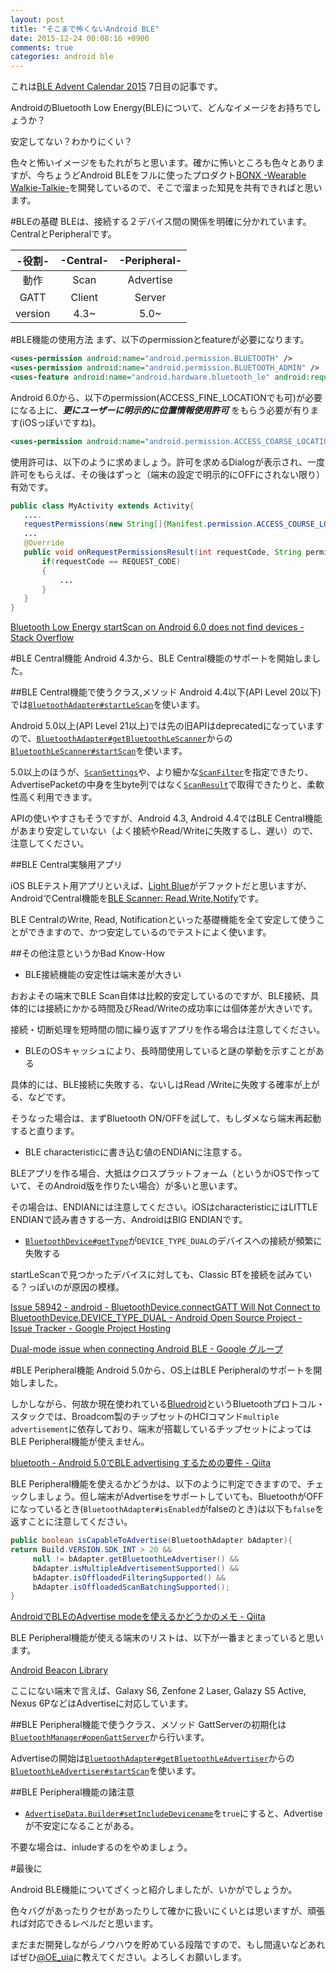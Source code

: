 ```yaml
---
layout: post
title: "そこまで怖くないAndroid BLE"
date: 2015-12-24 00:08:16 +0900
comments: true
categories: android ble
---
```


これは[BLE Advent Calendar 2015](http://qiita.com/advent-calendar/2015/ble) 7日目の記事です。

AndroidのBluetooth Low Energy(BLE)について、どんなイメージをお持ちでしょうか？

安定してない？わかりにくい？

色々と怖いイメージをもたれがちと思います。確かに怖いところも色々とありますが、今ちょうどAndroid BLEをフルに使ったプロダクト[BONX -Wearable Walkie-Talkie-](http://bonx.co/ja/)を開発しているので、そこで溜まった知見を共有できればと思います。

<!--more-->

#BLEの基礎
BLEは、接続する２デバイス間の関係を明確に分かれています。CentralとPeripheralです。

| -役割- | -Central- | -Peripheral- |
| :-: | :-: | :-: |
| 動作 | Scan | Advertise |
| GATT | Client | Server |
| version | 4.3~ | 5.0~ |

#BLE機能の使用方法
まず、以下のpermissionとfeatureが必要になります。

```xml
<uses-permission android:name="android.permission.BLUETOOTH" />
<uses-permission android:name="android.permission.BLUETOOTH_ADMIN" />
<uses-feature android:name="android.hardware.bluetooth_le" android:required="true"/>
```

Android 6.0から、以下のpermission(ACCESS_FINE_LOCATIONでも可)が必要になる上に、***更にユーザーに明示的に位置情報使用許可*** をもらう必要が有ります(iOSっぽいですね)。

```xml
<uses-permission android:name="android.permission.ACCESS_COARSE_LOCATION" />
```

使用許可は、以下のように求めましょう。許可を求めるDialogが表示され、一度許可をもらえば、その後はずっと（端末の設定で明示的にOFFにされない限り）有効です。

```java
public class MyActivity extends Activity{
   ....
   requestPermissions(new String[]{Manifest.permission.ACCESS_COURSE_LOCATION}, REQUEST_CODE)
   ...
   @Override
   public void onRequestPermissionsResult(int requestCode, String permissions[], int[] grantResults){
       if(requestCode == REQUEST_CODE)
       {
           ...
       }
   }
}
```

[Bluetooth Low Energy startScan on Android 6.0 does not find devices - Stack Overflow](http://stackoverflow.com/questions/33043582/bluetooth-low-energy-startscan-on-android-6-0-does-not-find-devices)

#BLE Central機能
Android 4.3から、BLE Central機能のサポートを開始しました。

##BLE Central機能で使うクラス,メソッド
Android 4.4以下(API Level 20以下)では[`BluetoothAdapter#startLeScan`](http://developer.android.com/intl/ja/reference/android/bluetooth/BluetoothAdapter.html)を使います。

Android 5.0以上(API Level 21以上)では先の旧APIはdeprecatedになっていますので、[`BluetoothAdapter#getBluetoothLeScanner`](http://developer.android.com/intl/ja/reference/android/bluetooth/BluetoothAdapter.html)からの[`BluetoothLeScanner#startScan`](http://developer.android.com/intl/ja/reference/android/bluetooth/le/BluetoothLeScanner.html)を使います。

5.0以上のほうが、[`ScanSettings`](http://developer.android.com/intl/ja/reference/android/bluetooth/le/ScanSettings.html)や、より細かな[`ScanFilter`](http://developer.android.com/intl/ja/reference/android/bluetooth/le/ScanFilter.html)を指定できたり、AdvertisePacketの中身を生byte列ではなく[`ScanResult`](http://developer.android.com/intl/ja/reference/android/bluetooth/le/ScanResult.html)で取得できたりと、柔軟性高く利用できます。

APIの使いやすさもそうですが、Android 4.3, Android 4.4ではBLE Central機能があまり安定していない（よく接続やRead/Writeに失敗するし、遅い）ので、注意してください。

##BLE Central実験用アプリ

iOS BLEテスト用アプリといえば、[Light Blue](https://itunes.apple.com/jp/app/lightblue-explorer-bluetooth/id557428110?mt=8)がデファクトだと思いますが、AndroidでCentral機能を[BLE Scanner: Read,Write,Notify](https://play.google.com/store/apps/details?id=com.macdom.ble.blescanner&hl=ja)です。

BLE CentralのWrite, Read, Notificationといった基礎機能を全て安定して使うことができますので、かつ安定しているのでテストによく使います。

##その他注意というかBad Know-How
* BLE接続機能の安定性は端末差が大きい

おおよその端末でBLE Scan自体は比較的安定しているのですが、BLE接続、具体的には接続にかかる時間及びRead/Writeの成功率には個体差が大きいです。

接続・切断処理を短時間の間に繰り返すアプリを作る場合は注意してください。

* BLEのOSキャッシュにより、長時間使用していると謎の挙動を示すことがある

具体的には、BLE接続に失敗する、ないしはRead /Writeに失敗する確率が上がる、などです。

そうなった場合は、まずBluetooth ON/OFFを試して、もしダメなら端末再起動すると直ります。

* BLE characteristicに書き込む値のENDIANに注意する。

BLEアプリを作る場合、大抵はクロスプラットフォーム（というかiOSで作っていて、そのAndroid版を作りたい場合）が多いと思います。

その場合は、ENDIANには注意してください。iOSはcharacteristicにはLITTLE ENDIANで読み書きする一方、AndroidはBIG ENDIANです。

* [`BluetoothDevice#getType`](http://developer.android.com/intl/ja/reference/android/bluetooth/BluetoothDevice.html)が`DEVICE_TYPE_DUAL`のデバイスへの接続が頻繁に失敗する

startLeScanで見つかったデバイスに対しても、Classic BTを接続を試みている？っぽいのが原因の模様。

[Issue 58942 - android - BluetoothDevice.connectGATT Will Not Connect to BluetoothDevice.DEVICE_TYPE_DUAL - Android Open Source Project - Issue Tracker - Google Project Hosting](https://code.google.com/p/android/issues/detail?id=58942)

[Dual-mode issue when connecting Android BLE - Google グループ](https://groups.google.com/forum/#!topic/btstack-dev/9zWiU5_V9MI)

#BLE Peripheral機能
Android 5.0から、OS上はBLE Peripheralのサポートを開始しました。

しかしながら、何故か現在使われている[Bluedroid](https://source.android.com/devices/bluetooth.html)というBluetoothプロトコル・スタックでは、Broadcom製のチップセットのHCIコマンド`multiple advertisement`に依存しており、端末が搭載しているチップセットによってはBLE Peripheral機能が使えません。

[bluetooth - Android 5.0でBLE advertising するための要件 - Qiita](http://qiita.com/eggman/items/6a13f5be7deb363c800d)

BLE Peripheral機能を使えるかどうかは、以下のように判定できますので、チェックしましょう。但し端末がAdvertiseをサポートしていても、BluetoothがOFFになっているとき(`BluetoothAdapter#isEnabled`がfalseのとき)は以下も`false`を返すことに注意してください。

```java
public boolean isCapableToAdvertise(BluetoothAdapter bAdapter){
return Build.VERSION.SDK_INT > 20 &&
     null != bAdapter.getBluetoothLeAdvertiser() &&
     bAdapter.isMultipleAdvertisementSupported() &&
     bAdapter.isOffloadedFilteringSupported() &&
     bAdapter.isOffloadedScanBatchingSupported();
}
```

[AndroidでBLEのAdvertise modeを使えるかどうかのメモ - Qiita](http://qiita.com/qjuliar/items/0dd825f25d9de40d041f#_reference-4eb57a712932c923b08b)

BLE Peripheral機能が使える端末のリストは、以下が一番まとまっていると思います。

[Android Beacon Library](http://altbeacon.github.io/android-beacon-library/beacon-transmitter-devices.html)

ここにない端末で言えば、Galaxy S6, Zenfone 2 Laser, Galazy S5 Active, Nexus 6PなどはAdvertiseに対応しています。

##BLE Peripheral機能で使うクラス、メソッド
GattServerの初期化は[`BluetoothManager#openGattServer`](http://developer.android.com/intl/ja/reference/android/bluetooth/BluetoothManager.html)から行います。

Advertiseの開始は[`BluetoothAdapter#getBluetoothLeAdvertiser`](http://developer.android.com/intl/ja/reference/android/bluetooth/BluetoothAdapter.html)からの[`BluetoothLeAdvertiser#startScan`](http://developer.android.com/intl/ja/reference/android/bluetooth/le/BluetoothLeAdvertiser.html)を使います。

##BLE Peripheral機能の諸注意

* [`AdvertiseData.Builder#setIncludeDevicename`](http://developer.android.com/intl/ja/reference/android/bluetooth/le/AdvertiseData.html)を`true`にすると、Advertiseが不安定になることがある。

不要な場合は、inludeするのをやめましょう。

#最後に

Android BLE機能についてざくっと紹介しましたが、いかがでしょうか。

色々バグがあったりクセがあったりして確かに扱いにくいとは思いますが、頑張れば対応できるレベルだと思います。

まだまだ開発しながらノウハウを貯めている段階ですので、もし間違いなどあればぜひ[@OE_uia](https://twitter.com/OE_uia)に教えてください。よろしくお願いします。
